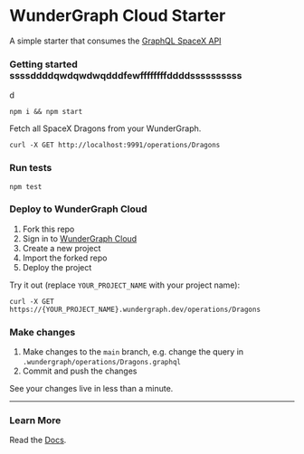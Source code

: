 # WunderGraph Cloud Starter

A simple starter that consumes the [GraphQL SpaceX API](https://spacex-api.fly.dev/graphql/)

### Getting started ssssddddqwdqwdwqdddfewffffffffddddssssssssss
d
```shell
npm i && npm start
```

Fetch all SpaceX Dragons from your WunderGraph.

```shell
curl -X GET http://localhost:9991/operations/Dragons
```

### Run tests

```shell
npm test
```

### Deploy to WunderGraph Cloud

1. Fork this repo
2. Sign in to [WunderGraph Cloud](https://cloud.wundergraph.com)
3. Create a new project
4. Import the forked repo
5. Deploy the project

Try it out (replace `YOUR_PROJECT_NAME` with your project name):

```shell
curl -X GET https://{YOUR_PROJECT_NAME}.wundergraph.dev/operations/Dragons
```

### Make changes

1. Make changes to the `main` branch, e.g. change the query in `.wundergraph/operations/Dragons.graphql`
2. Commit and push the changes

See your changes live in less than a minute.

---

### Learn More

Read the [Docs](https://wundergraph.com/docs).

